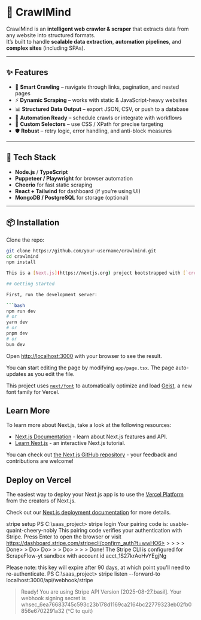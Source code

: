 # 🧠 CrawlMind

CrawlMind is an **intelligent web crawler & scraper** that extracts data from any website into structured formats.  
It’s built to handle **scalable data extraction**, **automation pipelines**, and **complex sites** (including SPAs).

---

## ✨ Features
- 🧠 **Smart Crawling** – navigate through links, pagination, and nested pages
- ⚡ **Dynamic Scraping** – works with static & JavaScript-heavy websites
- 📊 **Structured Data Output** – export JSON, CSV, or push to a database
- 🔄 **Automation Ready** – schedule crawls or integrate with workflows
- 🎯 **Custom Selectors** – use CSS / XPath for precise targeting
- 🛡️ **Robust** – retry logic, error handling, and anti-block measures

---

## 🚀 Tech Stack
- **Node.js** / **TypeScript**
- **Puppeteer / Playwright** for browser automation
- **Cheerio** for fast static scraping
- **React + Tailwind** for dashboard (if you’re using UI)
- **MongoDB / PostgreSQL** for storage (optional)

---

## 📦 Installation

Clone the repo:

```bash
git clone https://github.com/your-username/crawlmind.git
cd crawlmind
npm install

This is a [Next.js](https://nextjs.org) project bootstrapped with [`create-next-app`](https://nextjs.org/docs/app/api-reference/cli/create-next-app).

## Getting Started

First, run the development server:

```bash
npm run dev
# or
yarn dev
# or
pnpm dev
# or
bun dev
```

Open [http://localhost:3000](http://localhost:3000) with your browser to see the result.

You can start editing the page by modifying `app/page.tsx`. The page auto-updates as you edit the file.

This project uses [`next/font`](https://nextjs.org/docs/app/building-your-application/optimizing/fonts) to automatically optimize and load [Geist](https://vercel.com/font), a new font family for Vercel.

## Learn More

To learn more about Next.js, take a look at the following resources:

- [Next.js Documentation](https://nextjs.org/docs) - learn about Next.js features and API.
- [Learn Next.js](https://nextjs.org/learn) - an interactive Next.js tutorial.

You can check out [the Next.js GitHub repository](https://github.com/vercel/next.js) - your feedback and contributions are welcome!

## Deploy on Vercel

The easiest way to deploy your Next.js app is to use the [Vercel Platform](https://vercel.com/new?utm_medium=default-template&filter=next.js&utm_source=create-next-app&utm_campaign=create-next-app-readme) from the creators of Next.js.

Check out our [Next.js deployment documentation](https://nextjs.org/docs/app/building-your-application/deploying) for more details.

stripe setup
PS C:\saas_project> stripe login
Your pairing code is: usable-quaint-cheery-nobly
This pairing code verifies your authentication with Stripe.
Press Enter to open the browser or visit https://dashboard.stripe.com/stripecli/confirm_auth?t=wwHO6> > > > > Done> > Do> Do> > > Do> > > > Done! The Stripe CLI is configured for ScrapeFlow-yt sandbox with account id acct_1S27krAoHvYEgjNg                                      

Please note: this key will expire after 90 days, at which point you'll need to re-authenticate.
PS C:\saas_project> stripe listen --forward-to localhost:3000/api/webhook/stripe
> Ready! You are using Stripe API Version [2025-08-27.basil]. Your webhook signing secret is whsec_6ea76683745c593c23b178d1169ca2164bc22779323eb02fb0856e6702291a32 (^C to quit)
